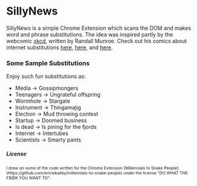 # SillyNews

SillyNews is a simple Chrome Extension which scans the DOM and makes word and phrase substitutions. The idea was inspired partly by the webcomic [xkcd](http://xkcd.com/), written by Randall Munroe. Check out his comics about internet substitutions [here](http://xkcd.com/1288/), [here](https://xkcd.com/1625/), and [here](https://xkcd.com/1679/).

### Some Sample Substitutions

Enjoy such fun substitutions as:

* Media -> Gossipmongers
* Teenagers -> Ungrateful offspring
* Wormhole -> Stargate
* Instrument -> Thingamajig
* Election -> Mud throwing contest
* Startup -> Doomed business
* Is dead -> Is pining for the fjords
* Internet -> Intertubes
* Scientists -> Smarty pants

##### License
<span style="font-size: 8pt;">
I drew on some of the code written for the Chrome Extension [Millennials to Snake People](https://github.com/ericwbailey/millennials-to-snake-people) under the license "DO WHAT THE F$@K YOU WANT TO".
</span>
